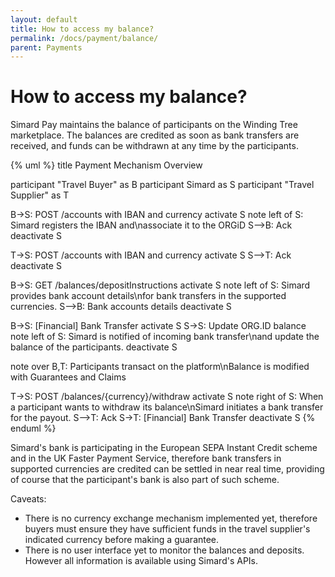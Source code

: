 ```yaml
---
layout: default
title: How to access my balance?
permalink: /docs/payment/balance/
parent: Payments
---
```


# How to access my balance?

Simard Pay maintains the balance of participants on the Winding Tree marketplace. The balances are credited as soon as bank transfers are received, and funds can be withdrawn at any time by the participants.

{% uml %}
title Payment Mechanism Overview

participant "Travel Buyer" as B
participant Simard as S
participant "Travel Supplier" as T

B->S: POST /accounts with IBAN and currency
activate S
note left of S: Simard registers the IBAN and\nassociate it to the ORGiD
S-->B: Ack
deactivate S

T->S: POST /accounts with IBAN and currency
activate S
S-->T: Ack
deactivate S

B->S: GET /balances/depositInstructions
activate S
note left of S: Simard provides bank account details\nfor bank transfers in the supported currencies.
S-->B: Bank accounts details
deactivate S

B->S: [Financial] Bank Transfer
activate S
S->S: Update ORG.ID balance
note left of S: Simard is notified of incoming bank transfer\nand update the balance of the participants.
deactivate S

note over B,T: Participants transact on the platform\nBalance is modified with Guarantees and Claims

T->S: POST /balances/{currency}/withdraw
activate S
note right of S: When a participant wants to withdraw its balance\nSimard initiates a bank transfer for the payout.
S-->T: Ack
S->T: [Financial] Bank Transfer
deactivate S
{% enduml %}

Simard's bank is participating in the European SEPA Instant Credit scheme and in the UK Faster Payment Service, therefore bank transfers in supported currencies are credited can be settled in near real time, providing of course that the participant's bank is also part of such scheme.

Caveats:

* There is no currency exchange mechanism implemented yet, therefore buyers must ensure they have sufficient funds in the travel supplier's indicated currency before making a guarantee.
* There is no user interface yet to monitor the balances and deposits. However all information is available using Simard's APIs.
